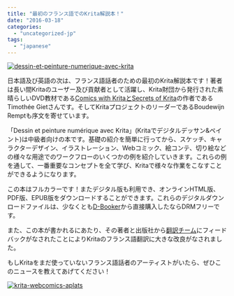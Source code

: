 ```yaml
---
title: "最初のフランス語でのKrita解説本！"
date: "2016-03-18"
categories: 
  - "uncategorized-jp"
tags: 
  - "japanese"
---
```


[![dessin-et-peinture-numerique-avec-krita](/images/posts/2016/dessin-et-peinture-numerique-avec-krita-211x300.png)](http://www.d-booker.fr/krita/284-dessin-et-peinture-numerique-avec-krita.html)

日本語及び英語の次は、フランス語話者のための最初のKrita解説本です！著者は長い間Kritaのユーザー及び貢献者として活躍し、Krita財団から発行された素晴らしいDVD教材である[Comics with KritaとSecrets of Krita](https://jp.krita.org/support-us/shop/)の作者であるTimothée Gietさんです。そしてKritaプロジェクトのリーダーであるBoudewijn Remptも序文を寄せています。

「Dessin et peinture numérique avec Krita」(Kritaでデジタルデッサン&ペイント)は中級者向けの本です。基礎の紹介を簡単に行ってから、スケッチ、キャラクターデザイン、イラストレーション、Webコミック、絵コンテ、切り絵などの様々な用途でのワークフローのいくつかの例を紹介していきます。これらの例を通して、一番重要なコンセプトを全て学び、Kritaで様々な作業をこなすことができるようになります。

この本はフルカラーです！またデジタル版も利用でき、オンラインHTML版、PDF版、EPUB版をダウンロードすることができます。これらのデジタルダウンロードファイルは、少なくとも[D-Booker](http://www.d-booker.fr/krita/284-dessin-et-peinture-numerique-avec-krita.html)から直接購入したならDRMフリーです。

また、この本が書かれるにあたり、その著者と出版社から[翻訳チーム](http://i18n.kde.org/team-infos.php?teamcode=fr)にフィードバックがなされたことによりKritaのフランス語翻訳に大きな改良がなされました。

もしKritaをまだ使っていないフランス語話者のアーティストがいたら、ぜひこのニュースを教えてあげてください！

[![krita-webcomics-aplats](/images/posts/2016/krita-webcomics-aplats-1024x345.png)](http://www.d-booker.fr/krita/284-dessin-et-peinture-numerique-avec-krita.html)
